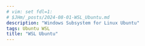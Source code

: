 ```yaml
---
# vim: set fdl=1:
# $JHm/_posts/2024-08-01-WSL_Ubuntu.md
description: "Windows Subsystem for Linux Ubuntu"
tags: Ubuntu WSL
title: "WSL Ubuntu"
---
```



